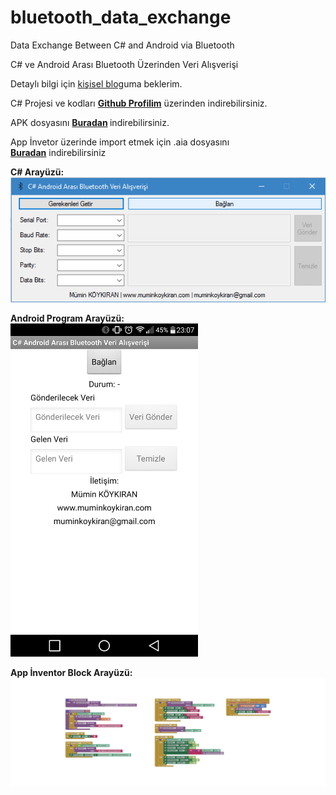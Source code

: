 # bluetooth_data_exchange
<p>Data Exchange Between C# and Android via Bluetooth</p>
<p>C# ve Android Arası Bluetooth Üzerinden Veri Alışverişi</p>

Detaylı bilgi için <a target="_blank" href="https://www.muminkoykiran.com/blog/2016/12/c-android-arasi-bluetooth-veri-alisverisi/">kişisel blog</a>uma beklerim.

C# Projesi ve kodları <a href="https://github.com/muminkoykiran/bluetooth_data_exchange"><strong>Github Profilim</strong></a> üzerinden indirebilirsiniz.

APK dosyasını <strong><a href="https://raw.githubusercontent.com/muminkoykiran/bluetooth_data_exchange/master/download/CsharpAndroidArasiBluetoothVeriAlisverisi-apk.zip">Buradan</a> </strong>indirebilirsiniz.

App İnvetor üzerinde import etmek için .aia dosyasını <strong><a href="https://raw.githubusercontent.com/muminkoykiran/bluetooth_data_exchange/master/download/CsharpAndroidArasiBluetoothVeriAlisverisi-aia.zip">Buradan</a></strong> indirebilirsiniz

<strong>C# Arayüzü:</strong><br />
<a href="https://raw.githubusercontent.com/muminkoykiran/bluetooth_data_exchange/master/images/C-Android-Aras%C4%B1-Bluetooth-Veri-Al%C4%B1%C5%9Fveri%C5%9Fi-C-Aray%C3%BCz%C3%BC.png"><img src="https://raw.githubusercontent.com/muminkoykiran/bluetooth_data_exchange/master/images/C-Android-Aras%C4%B1-Bluetooth-Veri-Al%C4%B1%C5%9Fveri%C5%9Fi-C-Aray%C3%BCz%C3%BC.png"/></a>

<strong>Android Program Arayüzü:</strong><br />
<a href="https://raw.githubusercontent.com/muminkoykiran/bluetooth_data_exchange/master/images/C-Android-Aras%C4%B1-Bluetooth-Veri-Al%C4%B1%C5%9Fveri%C5%9Fi-Android-Aray%C3%BCz%C3%BC.png"><img src="https://raw.githubusercontent.com/muminkoykiran/bluetooth_data_exchange/master/images/C-Android-Aras%C4%B1-Bluetooth-Veri-Al%C4%B1%C5%9Fveri%C5%9Fi-Android-Aray%C3%BCz%C3%BC.png" width="300" /></a>

<strong>App İnventor Block Arayüzü:</strong><br />
<a href="https://raw.githubusercontent.com/muminkoykiran/bluetooth_data_exchange/master/images/C-Android-Aras%C4%B1-Bluetooth-Veri-Al%C4%B1%C5%9Fveri%C5%9Fi-App-%C4%B0nventor-Blok.png"><img src="https://raw.githubusercontent.com/muminkoykiran/bluetooth_data_exchange/master/images/C-Android-Aras%C4%B1-Bluetooth-Veri-Al%C4%B1%C5%9Fveri%C5%9Fi-App-%C4%B0nventor-Blok.png" /></a>

